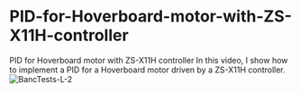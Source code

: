 # PID-for-Hoverboard-motor-with-ZS-X11H-controller
PID for Hoverboard motor with ZS-X11H controller
In this video, I show how to implement a PID for a Hoverboard motor driven by a ZS-X11H controller.
![BancTests-L-2](https://github.com/oracid/PID-for-Hoverboard-motor-with-ZS-X11H-controller/assets/31382964/9046e1f6-1d88-4253-a7c8-9d00167cbfef)
